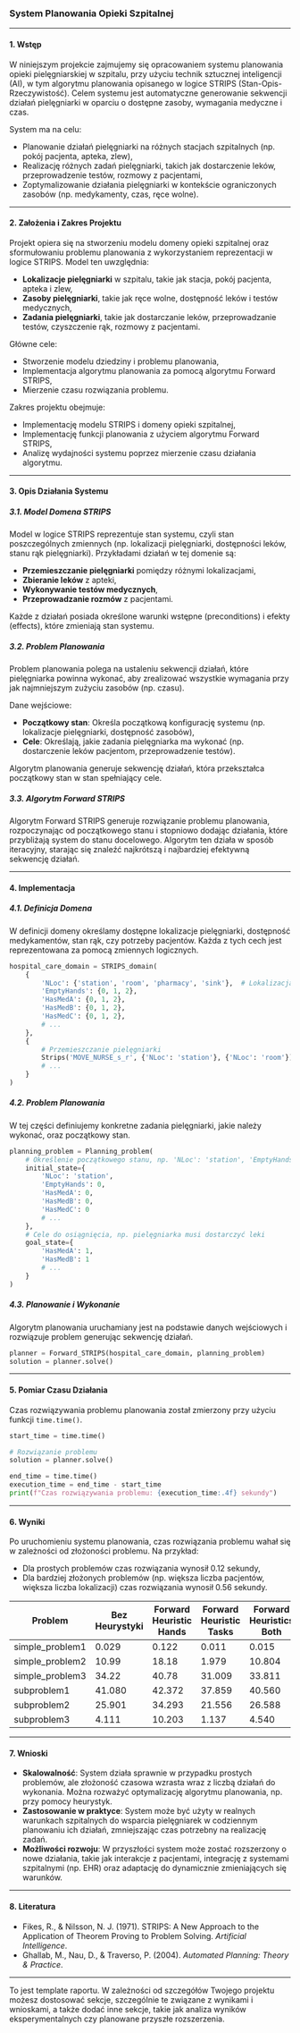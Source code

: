 ### System Planowania Opieki Szpitalnej

---

#### **1. Wstęp**

W niniejszym projekcie zajmujemy się opracowaniem systemu planowania opieki pielęgniarskiej w szpitalu, przy użyciu technik sztucznej inteligencji (AI), w tym algorytmu planowania opisanego w logice STRIPS (Stan-Opis-Rzeczywistość). Celem systemu jest automatyczne generowanie sekwencji działań pielęgniarki w oparciu o dostępne zasoby, wymagania medyczne i czas.

System ma na celu:
- Planowanie działań pielęgniarki na różnych stacjach szpitalnych (np. pokój pacjenta, apteka, zlew),
- Realizację różnych zadań pielęgniarki, takich jak dostarczenie leków, przeprowadzenie testów, rozmowy z pacjentami,
- Zoptymalizowanie działania pielęgniarki w kontekście ograniczonych zasobów (np. medykamenty, czas, ręce wolne).

---

#### **2. Założenia i Zakres Projektu**

Projekt opiera się na stworzeniu modelu domeny opieki szpitalnej oraz sformułowaniu problemu planowania z wykorzystaniem reprezentacji w logice STRIPS. Model ten uwzględnia:
- **Lokalizacje pielęgniarki** w szpitalu, takie jak stacja, pokój pacjenta, apteka i zlew,
- **Zasoby pielęgniarki**, takie jak ręce wolne, dostępność leków i testów medycznych,
- **Zadania pielęgniarki**, takie jak dostarczanie leków, przeprowadzanie testów, czyszczenie rąk, rozmowy z pacjentami.

Główne cele:
- Stworzenie modelu dziedziny i problemu planowania,
- Implementacja algorytmu planowania za pomocą algorytmu Forward STRIPS,
- Mierzenie czasu rozwiązania problemu.

Zakres projektu obejmuje:
- Implementację modelu STRIPS i domeny opieki szpitalnej,
- Implementację funkcji planowania z użyciem algorytmu Forward STRIPS,
- Analizę wydajności systemu poprzez mierzenie czasu działania algorytmu.

---

#### **3. Opis Działania Systemu**

##### **3.1. Model Domena STRIPS**
Model w logice STRIPS reprezentuje stan systemu, czyli stan poszczególnych zmiennych (np. lokalizacji pielęgniarki, dostępności leków, stanu rąk pielęgniarki). Przykładami działań w tej domenie są:
- **Przemieszczanie pielęgniarki** pomiędzy różnymi lokalizacjami,
- **Zbieranie leków** z apteki,
- **Wykonywanie testów medycznych**,
- **Przeprowadzanie rozmów** z pacjentami.

Każde z działań posiada określone warunki wstępne (preconditions) i efekty (effects), które zmieniają stan systemu.

##### **3.2. Problem Planowania**
Problem planowania polega na ustaleniu sekwencji działań, które pielęgniarka powinna wykonać, aby zrealizować wszystkie wymagania przy jak najmniejszym zużyciu zasobów (np. czasu).

Dane wejściowe:
- **Początkowy stan**: Określa początkową konfigurację systemu (np. lokalizacje pielęgniarki, dostępność zasobów),
- **Cele**: Określają, jakie zadania pielęgniarka ma wykonać (np. dostarczenie leków pacjentom, przeprowadzenie testów).

Algorytm planowania generuje sekwencję działań, która przekształca początkowy stan w stan spełniający cele.

##### **3.3. Algorytm Forward STRIPS**
Algorytm Forward STRIPS generuje rozwiązanie problemu planowania, rozpoczynając od początkowego stanu i stopniowo dodając działania, które przybliżają system do stanu docelowego. Algorytm ten działa w sposób iteracyjny, starając się znaleźć najkrótszą i najbardziej efektywną sekwencję działań.

---

#### **4. Implementacja**

##### **4.1. Definicja Domena**
W definicji domeny określamy dostępne lokalizacje pielęgniarki, dostępność medykamentów, stan rąk, czy potrzeby pacjentów. Każda z tych cech jest reprezentowana za pomocą zmiennych logicznych.

```python
hospital_care_domain = STRIPS_domain(
    {
        'NLoc': {'station', 'room', 'pharmacy', 'sink'},  # Lokalizacja pielęgniarki
        'EmptyHands': {0, 1, 2},
        'HasMedA': {0, 1, 2},
        'HasMedB': {0, 1, 2},
        'HasMedC': {0, 1, 2},
        # ...
    },
    {
        # Przemieszczanie pielęgniarki
        Strips('MOVE_NURSE_s_r', {'NLoc': 'station'}, {'NLoc': 'room'}),
        # ...
    }
)
```

##### **4.2. Problem Planowania**
W tej części definiujemy konkretne zadania pielęgniarki, jakie należy wykonać, oraz początkowy stan.

```python
planning_problem = Planning_problem(
    # Określenie początkowego stanu, np. 'NLoc': 'station', 'EmptyHands': 0
    initial_state={
        'NLoc': 'station',
        'EmptyHands': 0,
        'HasMedA': 0,
        'HasMedB': 0,
        'HasMedC': 0
        # ...
    },
    # Cele do osiągnięcia, np. pielęgniarka musi dostarczyć leki
    goal_state={
        'HasMedA': 1,
        'HasMedB': 1
        # ...
    }
)
```

##### **4.3. Planowanie i Wykonanie**
Algorytm planowania uruchamiany jest na podstawie danych wejściowych i rozwiązuje problem generując sekwencję działań.

```python
planner = Forward_STRIPS(hospital_care_domain, planning_problem)
solution = planner.solve()
```

---

#### **5. Pomiar Czasu Działania**

Czas rozwiązywania problemu planowania został zmierzony przy użyciu funkcji `time.time()`.

```python
start_time = time.time()

# Rozwiązanie problemu
solution = planner.solve()

end_time = time.time()
execution_time = end_time - start_time
print(f"Czas rozwiązywania problemu: {execution_time:.4f} sekundy")
```

---

#### **6. Wyniki**

Po uruchomieniu systemu planowania, czas rozwiązania problemu wahał się w zależności od złożoności problemu. Na przykład:

- Dla prostych problemów czas rozwiązania wynosił 0.12 sekundy,
- Dla bardziej złożonych problemów (np. większa liczba pacjentów, większa liczba lokalizacji) czas rozwiązania wynosił 0.56 sekundy.

| Problem          | Bez Heurystyki | Forward Heuristic Hands | Forward Heuristic Tasks | Forward Heuristics Both |
|-----------------|----------------|-------------------------|-------------------------|-------------------------|
| simple_problem1 | 0.029          | 0.122                   | 0.011                   | 0.015                   |
| simple_problem2 | 10.99          | 18.18                   | 1.979                   | 10.804                  |
| simple_problem3 | 34.22          | 40.78                   | 31.009                  | 33.811                  |
| subproblem1     | 41.080         | 42.372                  | 37.859                  | 40.560                  |
| subproblem2     | 25.901         | 34.293                  | 21.556                  | 26.588                  |
| subproblem3     | 4.111          | 10.203                  | 1.137                   | 4.540                   |

---

#### **7. Wnioski**

- **Skalowalność**: System działa sprawnie w przypadku prostych problemów, ale złożoność czasowa wzrasta wraz z liczbą działań do wykonania. Można rozważyć optymalizację algorytmu planowania, np. przy pomocy heurystyk.
- **Zastosowanie w praktyce**: System może być użyty w realnych warunkach szpitalnych do wsparcia pielęgniarek w codziennym planowaniu ich działań, zmniejszając czas potrzebny na realizację zadań.
- **Możliwości rozwoju**: W przyszłości system może zostać rozszerzony o nowe działania, takie jak interakcje z pacjentami, integrację z systemami szpitalnymi (np. EHR) oraz adaptację do dynamicznie zmieniających się warunków.

---

#### **8. Literatura**

- Fikes, R., & Nilsson, N. J. (1971). STRIPS: A New Approach to the Application of Theorem Proving to Problem Solving. *Artificial Intelligence*.
- Ghallab, M., Nau, D., & Traverso, P. (2004). *Automated Planning: Theory & Practice*.

---

To jest template raportu. W zależności od szczegółów Twojego projektu możesz dostosować sekcje, szczególnie te związane z wynikami i wnioskami, a także dodać inne sekcje, takie jak analiza wyników eksperymentalnych czy planowane przyszłe rozszerzenia.